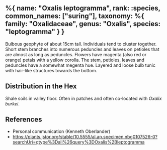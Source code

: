 %{
    name: "Oxalis leptogramma",
    rank: :species,
    common_names: ["suring"],
    taxonomy: %{
        family: "Oxalidaceae",
        genus: "Oxalis",
        species: "leptogramma"
    }
}
---

Bulbous geophyte of about 15cm tall. Individuals tend to cluster together. Short stem branches into numerous peduncles and leaves on petioles
that are almost as long as peduncles. Flowers have magenta (also red or orange) petals with a yellow corolla. The stem, petioles, leaves and
peduncles have a somewhat megenta hue. Layered and loose bulb tunic with hair-like structures towards the bottom.

<!-- read more -->

## Distribution in the Hex

Shale soils in valley floor. Often in patches and often co-located with *Oxalix burkei*.

## References

* Personal communication (Kenneth Oberlander)
* https://plants.jstor.org/stable/10.5555/al.ap.specimen.nbg0107526-0?searchUri=qtype%3Dall%26query%3DOxalis%2Bleptogramma